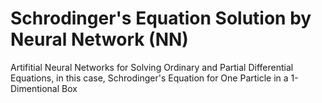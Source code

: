 # Schrodinger's Equation Solution by Neural Network (NN)
Artifitial Neural Networks for Solving Ordinary and Partial Differential Equations, in this case, Schrodinger's Equation for One Particle in a 1-Dimentional Box
